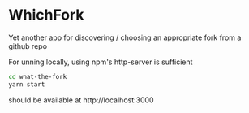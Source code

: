 # WhichFork
Yet another app for discovering / choosing an appropriate fork from a github repo


For unning locally, using npm's http-server is sufficient

```bash
cd what-the-fork
yarn start
```

should be available at http://localhost:3000